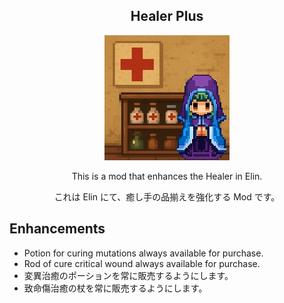 <h2 align="center">
  Healer Plus
</h2>

<div align="center">
  <a href="https://steamcommunity.com/sharedfiles/filedetails/?id=3549404933">
    <img alt="草原の上に立てられた十字架ドット絵" src="preview.jpg" width="200" height="200">
  </a>
</div>

<div align="center">
  <p>This is a mod that enhances the Healer in Elin.</p>
  <p>これは Elin にて、癒し手の品揃えを強化する Mod です。</p>
</div>

## Enhancements
* Potion for curing mutations always available for purchase.
* Rod of cure critical wound always available for purchase.
* 変異治癒のポーションを常に販売するようにします。
* 致命傷治癒の杖を常に販売するようにします。
